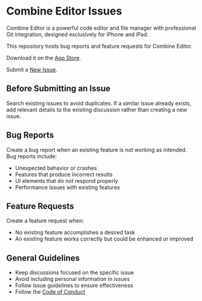 # Combine Editor Issues

Combine Editor is a powerful code editor and file manager with professional Git integration, designed exclusively for iPhone and iPad.

This repository hosts bug reports and feature requests for Combine Editor.

Download it on the [App Store](https://apps.apple.com/us/app/combine-editor-git-client/id6744273472).

Submit a [New Issue](https://github.com/combine-editor/combine-editor-issues/issues/new/choose).

## Before Submitting an Issue

Search existing issues to avoid duplicates. If a similar issue already exists, add relevant details to the existing discussion rather than creating a new issue.

## Bug Reports

Create a bug report when an existing feature is not working as intended. Bug reports include:
- Unexpected behavior or crashes
- Features that produce incorrect results
- UI elements that do not respond properly
- Performance issues with existing features

## Feature Requests  

Create a feature request when:
- No existing feature accomplishes a desired task
- An existing feature works correctly but could be enhanced or improved

## General Guidelines

- Keep discussions focused on the specific issue
- Avoid including personal information in issues
- Follow issue guidelines to ensure effectiveness
- Follow the [Code of Conduct](https://github.com/combine-editor/combine-editor-issues/tree/main?tab=coc-ov-file)
